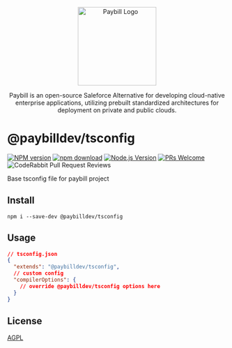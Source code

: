 <p align="center">
  <a href="https://paybilldev" target="blank"><img src="https://paybill.dev/logo-wordmark--light.png" width="180" alt="Paybill Logo" /></a>
</p>

<p align="center">
  Paybill is an open-source Saleforce Alternative for developing cloud-native enterprise applications, utilizing prebuilt standardized architectures for deployment on private and public clouds.
</p>

# @paybilldev/tsconfig

[![NPM version][npm-image]][npm-url]
[![npm download][download-image]][download-url]
[![Node.js Version](https://img.shields.io/node/v/@paybilldev/tsconfig.svg?style=flat)](https://nodejs.org/en/download/)
[![PRs Welcome](https://img.shields.io/badge/PRs-welcome-brightgreen.svg?style=flat-square)](https://makeapullrequest.com)
![CodeRabbit Pull Request Reviews](https://img.shields.io/coderabbit/prs/github/paybilldev/paybill)

[npm-image]: https://img.shields.io/npm/v/@paybilldev/tsconfig.svg?style=flat-square
[npm-url]: https://npmjs.org/package/@paybilldev/tsconfig
[download-image]: https://img.shields.io/npm/dm/@paybilldev/tsconfig.svg?style=flat-square
[download-url]: https://npmjs.org/package/@paybilldev/tsconfig

Base tsconfig file for paybill project

## Install

```shell
npm i --save-dev @paybilldev/tsconfig
```

## Usage

```json
// tsconfig.json
{
  "extends": "@paybilldev/tsconfig",
  // custom config
  "compilerOptions": {
    // override @paybilldev/tsconfig options here
  }
}
```

## License

[AGPL](LICENSE)
